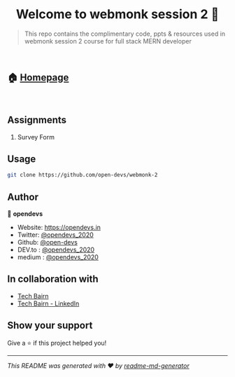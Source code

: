 # <center> Welcome to webmonk session 2 👋 </center>

> This repo contains the complimentary code, ppts &amp; resources used in webmonk session 2 course for full stack MERN developer

<br>

## 🏠 [Homepage](https://github.com/open-devs/webmonk-2)

<br>

## Assignments

1. Survey Form


## Usage

```sh
git clone https://github.com/open-devs/webmonk-2
```

## Author

👤 **opendevs**

* Website: https://opendevs.in
* Twitter: [@opendevs_2020](https://twitter.com/opendevs_2020)
* Github: [@open-devs](https://github.com/open-devs)
* DEV.to : [@opendevs_2020](https://dev.to/opendevs_2020)
* medium : [@opendevs_2020](https://medium.com/@opendevs_2020)

## In collaboration with

* [Tech Bairn](https://techbairn.com/)
* [Tech Bairn - LinkedIn](https://www.linkedin.com/company/techbairn/)

## Show your support

Give a ⭐️ if this project helped you!

***
_This README was generated with ❤️ by [readme-md-generator](https://github.com/kefranabg/readme-md-generator)_
